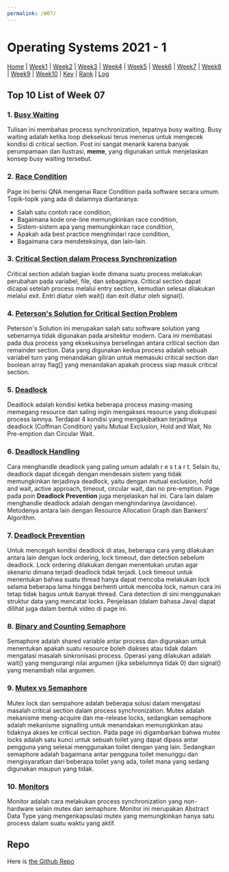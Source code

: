 ```yaml
---
permalink: /W07/
---
```

# Operating Systems 2021 - 1

[Home](../) | 
[Week1](../W01/) | 
[Week2](../W02/) | 
[Week3](../W03/) | 
[Week4](../W04/) | 
[Week5](../W05/) | 
[Week6](../W06/) | 
[Week7](../W07/) | 
[Week8](../W08/) | 
[Week9](../W09/) | 
[Week10](../W10/) | 
[Key](../TXT/mypubkey.txt) | 
[Rank](../TXT/myrank.txt) | 
[Log](../TXT/mylog.txt)

## Top 10 List of Week 07

### 1. [Busy Waiting](https://dev.to/rinsama77/process-synchronization-with-busy-waiting-4gho)  
Tulisan ini membahas process synchronization, tepatnya busy waiting. Busy waiting adalah ketika loop dieksekusi terus menerus untuk mengecek kondisi di critical section. Post ini sangat menarik karena banyak perumpamaan dan ilustrasi, **meme**, yang digunakan untuk menjelaskan konsep busy waiting tersebut.

### 2. [Race Condition](https://devopedia.org/race-condition-software)  
Page ini berisi QNA mengenai Race Condition pada software secara umum. Topik-topik yang ada di dalamnya diantaranya:
- Salah satu contoh race condition,
- Bagaimana kode one-line memungkinkan race condition,
- Sistem-sistem apa yang memungkinkan race condition,
- Apakah ada best practice menghindari race condition,
- Bagaimana cara mendeteksinya, dan lain-lain.

### 3. [Critical Section dalam Process Synchronization](https://www.guru99.com/process-synchronization.html)  
Critical section adalah bagian kode dimana suatu process melakukan perubahan pada variabel, file, dan sebagainya. Critical section dapat dicapai setelah process melalui entry section, kemudian selesai dilakukan melalui exit. Entri diatur oleh wait() dan exit diatur oleh signal().

### 4. [Peterson's Solution for Critical Section Problem](https://prepinsta.com/operating-systems/petersons-algorithm-for-critical-section-problem/)  
Peterson's Solution ini merupakan salah satu software solution yang sebenarnya tidak digunakan pada arsitektur modern. Cara ini membatasi pada dua process yang eksekusinya berselingan antara critical section dan remainder section. Data yang digunakan kedua process adalah sebuah variabel turn yang menandakan giliran untuk memasuki critical section dan boolean array flag[] yang menandakan apakah process siap masuk critical section.

### 5. [Deadlock](https://afteracademy.com/blog/what-is-deadlock-and-what-are-its-four-necessary-conditions)  
Deadlock adalah kondisi ketika beberapa process masing-masing memegang resource dan saling ingin mengakses resource yang diokupasi process lainnya. Terdapat 4 kondisi yang mengakibatkan terjadinya deadlock (Coffman Condition) yaitu Mutual Exclusion, Hold and Wait, No Pre-emption dan Circular Wait.

### 6. [Deadlock Handling](https://www.includehelp.com/operating-systems/deadlock-and-method-for-handling-deadlock.aspx)  
Cara menghandle deadlock yang paling umum adalah r e s t a r t. Selain itu, deadlock dapat dicegah dengan mendesain sistem yang tidak memungkinkan terjadinya deadlock, yaitu dengan mutual exclusion, hold and wait, active approach, timeout, circular wait, dan no pre-emption. Page pada poin **Deadlock Prevention** juga menjelaskan hal ini. Cara lain dalam menghandle deadlock adalah dengan menghindarinya (avoidance). Metodenya antara lain dengan Resource Allocation Graph dan Bankers' Algorithm.

### 7. [Deadlock Prevention](http://tutorials.jenkov.com/java-concurrency/deadlock-prevention.html)  
Untuk mencegah kondisi deadlock di atas, beberapa cara yang dilakukan antara lain dengan lock ordering, lock timeout, dan detection sebelum deadlock.
Lock ordering dilakukan dengan menentukan urutan agar skenario dimana terjadi deadlock tidak terjadi. Lock timeout untuk menentukan bahwa suatu thread hanya dapat mencoba melakukan lock selama beberapa lama hingga berhenti untuk mencoba lock, namun cara ini tetap tidak bagus untuk banyak thread. Cara detection di sini menggunakan struktur data yang mencatat locks. Penjelasan (dalam bahasa Java) dapat dilihat juga dalam bentuk video di page ini.

### 8. [Binary and Counting Semaphore](https://prepinsta.com/operating-systems/semaphore/)  
Semaphore adalah shared variable antar process dan digunakan untuk menentukan apakah suatu resource boleh diakses atau tidak dalam mengatasi masalah sinkronisasi process. Operasi yang dilakukan adalah wait() yang mengurangi nilai argumen (jika sebelumnya tidak 0) dan signal() yang menambah nilai argumen.

### 9. [Mutex vs Semaphore](https://prepinsta.com/operating-systems/mutex-vs-semaphore/)  
Mutex lock dan sempahore adalah beberapa solusi dalam mengatasi masalah critical section dalam process synchronization. Mutex adalah mekanisme meng-acquire dan me-release locks, sedangkan semaphore adalah mekanisme signalling untuk menandakan memungkinkan atau tidaknya akses ke critical section. Pada page ini digambarkan bahwa mutex locks adalah satu kunci untuk sebuah toilet yang dapat dipass antar pengguna yang selesai menggunakan toilet dengan yang lain. Sedangkan semaphore adalah bagaimana antar pengguna toilet menunggu dan mengisyaratkan dari beberapa toilet yang ada, toilet mana yang sedang digunakan maupun yang tidak.

### 10. [Monitors](https://www.geeksforgeeks.org/monitors-in-process-synchronization/)  
Monitor adalah cara melakukan process synchronization yang non-hardware selain mutex dan semaphore. Monitor ini merupakan Abstract Data Type yang mengenkapsulasi mutex yang memungkinkan hanya satu process dalam suatu waktu yang aktif.


## Repo
Here is [the Github Repo](https://github.com/ni-tami/os211)
